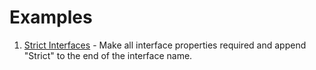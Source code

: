 ﻿# Examples

1. [Strict Interfaces](strictInterfaces/readme.md) - Make all interface properties required and append "Strict" to the end of the interface name.
